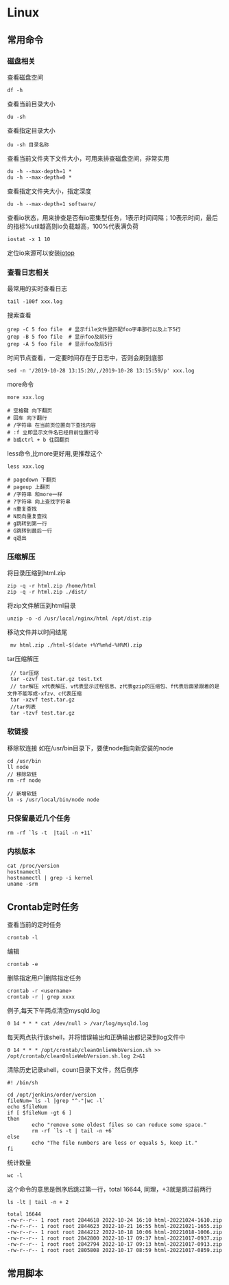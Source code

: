 # Linux

## 常用命令

### 磁盘相关

查看磁盘空间
```shell
df -h
```


查看当前目录大小
```shell
du -sh
```

查看指定目录大小
```shell
du -sh 目录名称
```

查看当前文件夹下文件大小，可用来排查磁盘空间，非常实用
```shell
du -h --max-depth=1 *
du -h --max-depth=0 *
```

查看指定文件夹大小，指定深度
```shell
du -h --max-depth=1 software/
```

查看io状态，用来排查是否有io密集型任务，1表示时间间隔；10表示时间，最后的指标%util越高则io负载越高，100%代表满负荷
```shell
iostat -x 1 10
```

定位io来源可以安装[iotop](http://guichaz.free.fr/iotop/)

### 查看日志相关

最常用的实时查看日志
```shell
tail -100f xxx.log
```

搜索查看
```shell
grep -C 5 foo file  # 显示file文件里匹配foo字串那行以及上下5行
grep -B 5 foo file  # 显示foo及前5行
grep -A 5 foo file  # 显示foo及后5行
```

时间节点查看，一定要时间存在于日志中，否则会刷到底部
```shell
sed -n '/2019-10-28 13:15:20/,/2019-10-28 13:15:59/p' xxx.log
```

more命令
```shell
more xxx.log

# 空格键 向下翻页
# 回车 向下翻行
# /字符串 在当前页位置向下查找内容
# :f 立即显示文件名已经目前位置行号
# b或ctrl + b 往回翻页
```

less命令,比more更好用,更推荐这个
```shell
less xxx.log

# pagedown 下翻页
# pageup 上翻页
# /字符串 和more一样
# ?字符串 向上查找字符串
# n重复查找
# N反向重复查找
# g跳转到第一行
# G跳转到最后一行
# q退出
```


### 压缩解压

将目录压缩到html.zip
```shell
zip -q -r html.zip /home/html
zip -q -r html.zip ./dist/
```
将zip文件解压到html目录
```shell
unzip -o -d /usr/local/nginx/html /opt/dist.zip
```
移动文件并以时间结尾
```shell
 mv html.zip ./html-$(date +%Y%m%d-%H%M).zip
```

tar压缩解压

```shell
 // tar压缩
 tar -czvf test.tar.gz test.txt
 // tar解压 x代表解压、v代表显示过程信息、z代表gzip的压缩包、f代表后面紧跟着的是文件不能写成-xfzv、c代表压缩
 tar -xzvf test.tar.gz
 //tar列表
 tar -tzvf test.tar.gz
```

### 软链接
移除软连接
如在/usr/bin目录下，要使node指向新安装的node

```shell
cd /usr/bin
ll node
// 移除软链
rm -rf node

// 新增软链
ln -s /usr/local/bin/node node 
```

### 只保留最近几个任务
```shell
rm -rf `ls -t  |tail -n +11`
```

### 内核版本
```shell
cat /proc/version
hostnamectl
hostnamectl | grep -i kernel
uname -srm
```

## Crontab定时任务
查看当前的定时任务
```shell
crontab -l
```

编辑
```shell
crontab -e
```

删除指定用户|删除指定任务
```
crontab -r <username>
crontab -r | grep xxxx
```

例子,每天下午两点清空mysqld.log
```shell
0 14 * * * cat /dev/null > /var/log/mysqld.log
```

每天两点执行该shell，并将错误输出和正确输出都记录到log文件中
```shell
0 14 * * * /opt/crontab/cleanOnlieWebVersion.sh >> /opt/crontab/cleanOnlieWebVersion.sh.log 2>&1
```

清除历史记录shell，count目录下文件，然后倒序
```shell
#! /bin/sh

cd /opt/jenkins/order/version
fileNum=`ls -l |grep "^-"|wc -l`
echo $fileNum
if [ $fileNum -gt 6 ]
then
        echo "remove some oldest files so can reduce some space."
        rm -rf `ls -t | tail -n +6`
else
        echo "The file numbers are less or equals 5, keep it."
fi
```

统计数量
```shell
wc -l 
```

这个命令的意思是倒序后跳过第一行，total 16644, 同理，+3就是跳过前两行
``` shell
ls -lt | tail -n + 2
```

```
total 16644
-rw-r--r-- 1 root root 2844618 2022-10-24 16:10 html-20221024-1610.zip
-rw-r--r-- 1 root root 2844623 2022-10-21 16:55 html-20221021-1655.zip
-rw-r--r-- 1 root root 2844212 2022-10-18 10:06 html-20221018-1006.zip
-rw-r--r-- 1 root root 2842800 2022-10-17 09:37 html-20221017-0937.zip
-rw-r--r-- 1 root root 2842794 2022-10-17 09:13 html-20221017-0913.zip
-rw-r--r-- 1 root root 2805808 2022-10-17 08:59 html-20221017-0859.zip
```

## 常用脚本